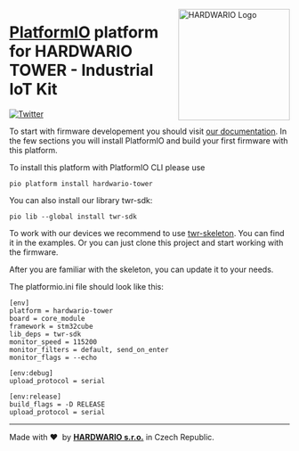 <a href="https://www.hardwario.com/"><img src="https://www.hardwario.com/ci/assets/hw-logo.svg" width="200" alt="HARDWARIO Logo" align="right"></a>

# [PlatformIO](https://platformio.org) platform for HARDWARIO TOWER - Industrial IoT Kit

[![Twitter](https://img.shields.io/twitter/follow/hardwario_en.svg?style=social&label=Follow)](https://twitter.com/hardwario_en)

To start with firmware developement you should visit [our documentation](https://tower.hardwario.com/en/latest/firmware/basic-overview/).
In the few sections you will install PlatformIO and build your first firmware with this platform.

To install this platform with PlatformIO CLI please use

``pio platform install hardwario-tower``

You can also install our library twr-sdk:

``pio lib --global install twr-sdk``

To work with our devices we recommend to use [twr-skeleton](https://github.com/hardwario/twr-skeleton).
You can find it in the examples. Or you can just clone this project and start working with the firmware.

After you are familiar with the skeleton, you can update it to your needs.

The platformio.ini file should look like this:
```
[env]
platform = hardwario-tower
board = core_module
framework = stm32cube
lib_deps = twr-sdk
monitor_speed = 115200
monitor_filters = default, send_on_enter
monitor_flags = --echo

[env:debug]
upload_protocol = serial

[env:release]
build_flags = -D RELEASE
upload_protocol = serial
```

---

Made with &#x2764;&nbsp; by [**HARDWARIO s.r.o.**](https://www.hardwario.com) in Czech Republic.
